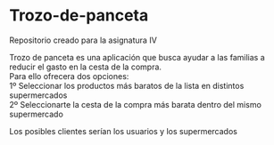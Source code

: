 # Trozo-de-panceta
Repositorio creado para la asignatura IV

Trozo de panceta es una aplicación que busca ayudar a las familias a reducir el gasto en la cesta de la compra.   
Para ello ofrecera dos opciones:    
1º Seleccionar los productos más baratos de la lista en distintos supermercados    
2º Seleccionarte la cesta de la compra más barata dentro del mismo supermercado    

Los posibles clientes serían los usuarios y los supermercados 
